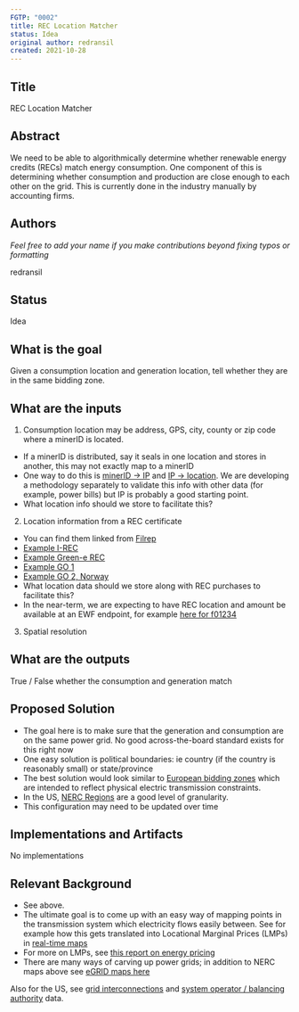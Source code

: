```yaml
---
FGTP: "0002"
title: REC Location Matcher
status: Idea
original author: redransil
created: 2021-10-28
---
```


## Title
REC Location Matcher

## Abstract
We need to be able to algorithmically determine whether renewable energy credits (RECs) match energy consumption. One component of this is determining whether consumption and production are close enough to each other on the grid. This is currently done in the industry manually by accounting firms.

## Authors
*Feel free to add your name if you make contributions beyond fixing typos or formatting*

redransil

## Status
Idea

## What is the goal
Given a consumption location and generation location, tell whether they are in the same bidding zone.

## What are the inputs
1. Consumption location may be address, GPS, city, county or zip code where a minerID is located.
  * If a minerID is distributed, say it seals in one location and stores in another, this may not exactly map to a minerID
  * One way to do this is [minerID -> IP](https://observablehq.com/@jimpick/provider-quest-multiaddr-ip-tool) and [IP -> location](https://observablehq.com/@jimpick/provider-quest-storage-provider-to-region-mapper?collection=@jimpick/provider-quest). We are developing a methodology separately to validate this info with other data (for example, power bills) but IP is probably a good starting point.
  * What location info should we store to facilitate this?
2. Location information from a REC certificate
  * You can find them linked from [Filrep](https://filrep.io/?columns=energy&order=desc&sortBy=energy)
  * [Example I-REC](https://zero.energyweb.org/api/files/fcfa61f7-3d29-4c45-99d2-b3ce03c5d10e)
  * [Example Green-e REC](https://zero.energyweb.org/api/files/b686115d-8826-46e0-8b9e-58fb3255f743)
  * [Example GO 1](https://zero.energyweb.org/api/files/66ce7da9-4d28-46ae-a001-f57f4f5d47da)
  * [Example GO 2, Norway](https://zero.energyweb.org/api/files/1a2685ac-cc7e-4039-8a72-536c8704d795)
  * What location data should we store along with REC purchases to facilitate this?
  * In the near-term, we are expecting to have REC location and amount be available at an EWF endpoint, for example [here for f01234](https://zero.energyweb.org/api/partners/filecoin/nodes/f01234/transactions)
3. Spatial resolution

## What are the outputs
True / False whether the consumption and generation match

## Proposed Solution
*  The goal here is to make sure that the generation and consumption are on the same power grid. No good across-the-board standard exists for this right now
  *  One easy solution is political boundaries: ie country (if the country is reasonably small) or state/province 
  *  The best solution would look similar to [European bidding zones](https://eepublicdownloads.entsoe.eu/clean-documents/events/2018/BZ_report/20181015_BZ_TR_FINAL.pdf) which are intended to reflect physical electric transmission constraints.
  *  In the US, [NERC Regions](https://19january2017snapshot.epa.gov/energy/north-american-reliability-corporation-nerc-region-representational-map_.html) are a good level of granularity.
  *  This configuration may need to be updated over time
 
## Implementations and Artifacts 
No implementations

## Relevant Background
* See above.
* The ultimate goal is to come up with an easy way of mapping points in the transmission system which electricity flows easily between. See for example how this gets translated into Locational Marginal Prices (LMPs) in [real-time maps](https://api.misoenergy.org/MISORTWD/lmpcontourmap.html)
* For more on LMPs, see [this report on energy pricing](https://research.protocol.ai/publications/energy-pricing/)
* There are many ways of carving up power grids; in addition to NERC maps above see [eGRID maps here](https://www.epa.gov/egrid/maps)

Also for the US, see [grid interconnections](https://www.eia.gov/todayinenergy/detail.php?id=27152) and [system operator / balancing authority](https://www.ferc.gov/sites/default/files/2020-05/elec-ovr-rto-map.pdf) data.

